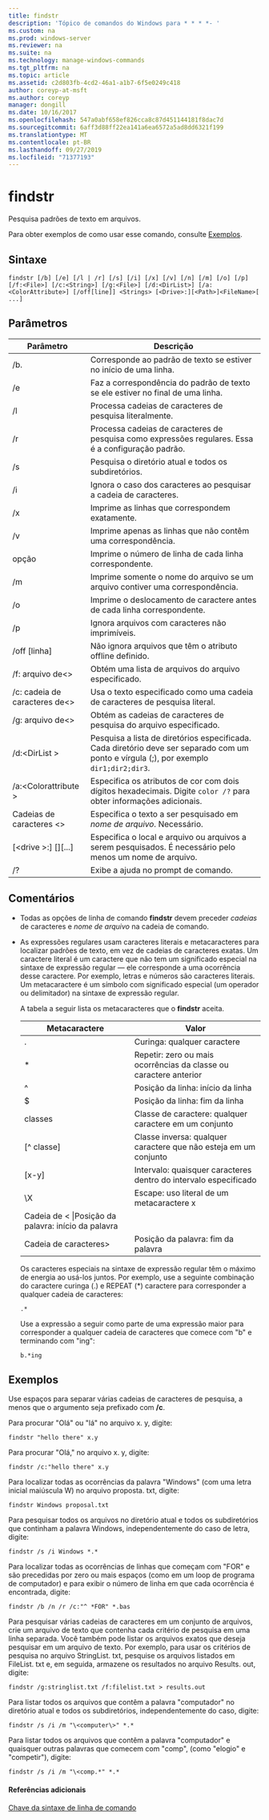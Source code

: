 ```yaml
---
title: findstr
description: 'Tópico de comandos do Windows para * * * *- '
ms.custom: na
ms.prod: windows-server
ms.reviewer: na
ms.suite: na
ms.technology: manage-windows-commands
ms.tgt_pltfrm: na
ms.topic: article
ms.assetid: c2d803fb-4cd2-46a1-a1b7-6f5e0249c418
author: coreyp-at-msft
ms.author: coreyp
manager: dongill
ms.date: 10/16/2017
ms.openlocfilehash: 547a0abf658ef826cca8c87d451144181f8dac7d
ms.sourcegitcommit: 6aff3d88ff22ea141a6ea6572a5ad8dd6321f199
ms.translationtype: MT
ms.contentlocale: pt-BR
ms.lasthandoff: 09/27/2019
ms.locfileid: "71377193"
---
```

# <a name="findstr"></a>findstr

Pesquisa padrões de texto em arquivos.

Para obter exemplos de como usar esse comando, consulte [Exemplos](#examples).

## <a name="syntax"></a>Sintaxe

```
findstr [/b] [/e] [/l | /r] [/s] [/i] [/x] [/v] [/n] [/m] [/o] [/p] [/f:<File>] [/c:<String>] [/g:<File>] [/d:<DirList>] [/a:<ColorAttribute>] [/off[line]] <Strings> [<Drive>:][<Path>]<FileName>[ ...]
```

## <a name="parameters"></a>Parâmetros

|Parâmetro|Descrição|
|---------|-----------|
|/b.|Corresponde ao padrão de texto se estiver no início de uma linha.|
|/e|Faz a correspondência do padrão de texto se ele estiver no final de uma linha.|
|/l|Processa cadeias de caracteres de pesquisa literalmente.|
|/r|Processa cadeias de caracteres de pesquisa como expressões regulares. Essa é a configuração padrão.|
|/s|Pesquisa o diretório atual e todos os subdiretórios.|
|/i|Ignora o caso dos caracteres ao pesquisar a cadeia de caracteres.|
|/x|Imprime as linhas que correspondem exatamente.|
|/v|Imprime apenas as linhas que não contêm uma correspondência.|
|opção|Imprime o número de linha de cada linha correspondente.|
|/m|Imprime somente o nome do arquivo se um arquivo contiver uma correspondência.|
|/o|Imprime o deslocamento de caractere antes de cada linha correspondente.|
|/p|Ignora arquivos com caracteres não imprimíveis.|
|/off [linha]|Não ignora arquivos que têm o atributo offline definido.|
|/f: arquivo de\<>|Obtém uma lista de arquivos do arquivo especificado.|
|/c: cadeia de caracteres de\<>|Usa o texto especificado como uma cadeia de caracteres de pesquisa literal.|
|/g: arquivo de\<>|Obtém as cadeias de caracteres de pesquisa do arquivo especificado.|
|/d:\<DirList >|Pesquisa a lista de diretórios especificada. Cada diretório deve ser separado com um ponto e vírgula (;), por exemplo `dir1;dir2;dir3`.|
|/a:\<Colorattribute >|Especifica os atributos de cor com dois dígitos hexadecimais. Digite `color /?` para obter informações adicionais.|
|Cadeias de caracteres \<>|Especifica o texto a ser pesquisado em *nome de arquivo*. Necessário.|
|[\<drive >:] [<Path>]<FileName>[...]|Especifica o local e arquivo ou arquivos a serem pesquisados. É necessário pelo menos um nome de arquivo.|
|/?|Exibe a ajuda no prompt de comando.|

## <a name="remarks"></a>Comentários

- Todas as opções de linha de comando **findstr** devem preceder *cadeias* de caracteres e *nome de arquivo* na cadeia de comando.
- As expressões regulares usam caracteres literais e metacaracteres para localizar padrões de texto, em vez de cadeias de caracteres exatas. Um caractere literal é um caractere que não tem um significado especial na sintaxe de expressão regular — ele corresponde a uma ocorrência desse caractere. Por exemplo, letras e números são caracteres literais. Um metacaractere é um símbolo com significado especial (um operador ou delimitador) na sintaxe de expressão regular.

  A tabela a seguir lista os metacaracteres que o **findstr** aceita.  

  |Metacaractere|Valor|
  |-------------|-----|
  |.|Curinga: qualquer caractere|
  |*|Repetir: zero ou mais ocorrências da classe ou caractere anterior|
  |^|Posição da linha: início da linha|
  |$|Posição da linha: fim da linha|
  |classes|Classe de caractere: qualquer caractere em um conjunto|
  |[^ classe]|Classe inversa: qualquer caractere que não esteja em um conjunto|
  |[x-y]|Intervalo: quaisquer caracteres dentro do intervalo especificado|
  |\X|Escape: uso literal de um metacaractere x|
  |Cadeia de < \\|Posição da palavra: início da palavra|
  |Cadeia de caracteres\>|Posição da palavra: fim da palavra|

  Os caracteres especiais na sintaxe de expressão regular têm o máximo de energia ao usá-los juntos. Por exemplo, use a seguinte combinação do caractere curinga (.) e REPEAT (*) caractere para corresponder a qualquer cadeia de caracteres:

  ```
  .*
  ``` 

  Use a expressão a seguir como parte de uma expressão maior para corresponder a qualquer cadeia de caracteres que comece com "b" e terminando com "ing": 

  ```
  b.*ing
  ```

## <a name="examples"></a>Exemplos

Use espaços para separar várias cadeias de caracteres de pesquisa, a menos que o argumento seja prefixado com **/c**.

Para procurar "Olá" ou "lá" no arquivo x. y, digite:

```
findstr "hello there" x.y 
```

Para procurar "Olá," no arquivo x. y, digite:

```
findstr /c:"hello there" x.y 
```

Para localizar todas as ocorrências da palavra "Windows" (com uma letra inicial maiúscula W) no arquivo proposta. txt, digite:

```
findstr Windows proposal.txt 
```

Para pesquisar todos os arquivos no diretório atual e todos os subdiretórios que continham a palavra Windows, independentemente do caso de letra, digite:

```
findstr /s /i Windows *.* 
```

Para localizar todas as ocorrências de linhas que começam com "FOR" e são precedidas por zero ou mais espaços (como em um loop de programa de computador) e para exibir o número de linha em que cada ocorrência é encontrada, digite:

```
findstr /b /n /r /c:"^ *FOR" *.bas 
```

Para pesquisar várias cadeias de caracteres em um conjunto de arquivos, crie um arquivo de texto que contenha cada critério de pesquisa em uma linha separada. Você também pode listar os arquivos exatos que deseja pesquisar em um arquivo de texto. Por exemplo, para usar os critérios de pesquisa no arquivo StringList. txt, pesquise os arquivos listados em FileList. txt e, em seguida, armazene os resultados no arquivo Results. out, digite:

```
findstr /g:stringlist.txt /f:filelist.txt > results.out 
```

Para listar todos os arquivos que contêm a palavra "computador" no diretório atual e todos os subdiretórios, independentemente do caso, digite:

```
findstr /s /i /m "\<computer\>" *.*
```

Para listar todos os arquivos que contêm a palavra "computador" e quaisquer outras palavras que comecem com "comp", (como "elogio" e "competir"), digite:

```
findstr /s /i /m "\<comp.*" *.*
```

#### <a name="additional-references"></a>Referências adicionais

[Chave da sintaxe de linha de comando](command-line-syntax-key.md)